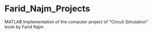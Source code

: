 # Farid_Najm_Projects
MATLAB Implementation of the computer project of "Circuit Simulation" book by Farid Najm
